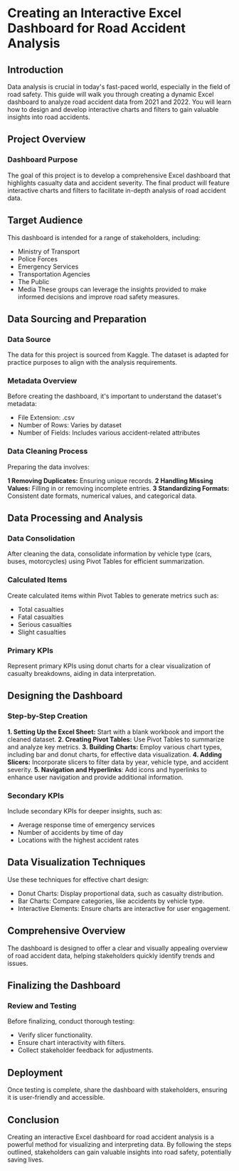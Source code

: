 # Creating an Interactive Excel Dashboard for Road Accident Analysis

## Introduction
Data analysis is crucial in today's fast-paced world, especially in the field of road safety. This guide will walk you through creating a dynamic Excel dashboard to analyze road accident data from 2021 and 2022. You will learn how to design and develop interactive charts and filters to gain valuable insights into road accidents.

## Project Overview
### Dashboard Purpose
The goal of this project is to develop a comprehensive Excel dashboard that highlights casualty data and accident severity. The final product will feature interactive charts and filters to facilitate in-depth analysis of road accident data.

## Target Audience
This dashboard is intended for a range of stakeholders, including:

- Ministry of Transport
- Police Forces
- Emergency Services
- Transportation Agencies
- The Public
- Media
These groups can leverage the insights provided to make informed decisions and improve road safety measures.

## Data Sourcing and Preparation
### Data Source
The data for this project is sourced from Kaggle. The dataset is adapted for practice purposes to align with the analysis requirements.

### Metadata Overview
Before creating the dashboard, it's important to understand the dataset's metadata:

- File Extension: .csv
- Number of Rows: Varies by dataset
- Number of Fields: Includes various accident-related attributes
  
### Data Cleaning Process
Preparing the data involves:

**1 Removing Duplicates:** Ensuring unique records.
**2 Handling Missing Values:** Filling in or removing incomplete entries.
**3 Standardizing Formats:** Consistent date formats, numerical values, and categorical data.

## Data Processing and Analysis

### Data Consolidation
After cleaning the data, consolidate information by vehicle type (cars, buses, motorcycles) using Pivot Tables for efficient summarization.

### Calculated Items
Create calculated items within Pivot Tables to generate metrics such as:

- Total casualties
- Fatal casualties
- Serious casualties
- Slight casualties

### Primary KPIs
Represent primary KPIs using donut charts for a clear visualization of casualty breakdowns, aiding in data interpretation.

## Designing the Dashboard

### Step-by-Step Creation

**1. Setting Up the Excel Sheet:** Start with a blank workbook and import the cleaned dataset.
**2. Creating Pivot Tables:** Use Pivot Tables to summarize and analyze key metrics.
**3. Building Charts:** Employ various chart types, including bar and donut charts, for effective data visualization.
**4. Adding Slicers:** Incorporate slicers to filter data by year, vehicle type, and accident severity.
**5. Navigation and Hyperlinks**: Add icons and hyperlinks to enhance user navigation and provide additional information.
   
### Secondary KPIs
Include secondary KPIs for deeper insights, such as:

- Average response time of emergency services
- Number of accidents by time of day
- Locations with the highest accident rates
  
## Data Visualization Techniques
Use these techniques for effective chart design:

- Donut Charts: Display proportional data, such as casualty distribution.
- Bar Charts: Compare categories, like accidents by vehicle type.
- Interactive Elements: Ensure charts are interactive for user engagement.

## Comprehensive Overview
The dashboard is designed to offer a clear and visually appealing overview of road accident data, helping stakeholders quickly identify trends and issues.

## Finalizing the Dashboard
### Review and Testing
Before finalizing, conduct thorough testing:

- Verify slicer functionality.
- Ensure chart interactivity with filters.
- Collect stakeholder feedback for adjustments.
  
## Deployment
Once testing is complete, share the dashboard with stakeholders, ensuring it is user-friendly and accessible.

## Conclusion
Creating an interactive Excel dashboard for road accident analysis is a powerful method for visualizing and interpreting data. By following the steps outlined, stakeholders can gain valuable insights into road safety, potentially saving lives.

